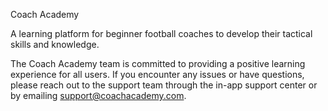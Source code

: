 Coach Academy

A learning platform for beginner football coaches to develop their tactical skills and knowledge.


The Coach Academy team is committed to providing a positive learning experience for all users. If you encounter any issues or have questions, please reach out to the support team through the in-app support center or by emailing support@coachacademy.com.

